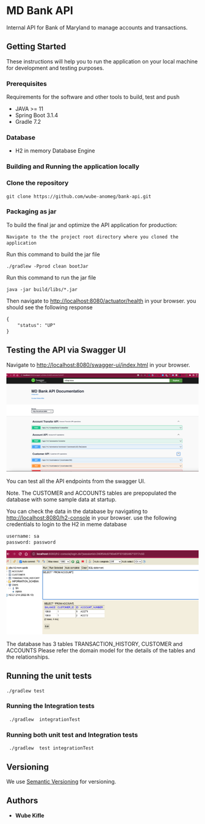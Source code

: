 # MD Bank API

Internal API for Bank of Maryland to manage accounts and transactions.


## Getting Started

These instructions will help you to run the application on your local machine for development and testing purposes. 

### Prerequisites

Requirements for the software and other tools to build, test and push
- JAVA >= 11
- Spring Boot 3.1.4
- Gradle 7.2

### Database
- H2 in memory Database Engine


### Building and Running the application locally

### Clone the repository

```
git clone https://github.com/wube-anomeg/bank-api.git
```

### Packaging as jar

To build the final jar and optimize the API application for production:

```
Navigate to the the project root directory where you cloned the application 
```

Run this command to build the jar file
```
./gradlew -Pprod clean bootJar
```
Run this command to run the jar file

```
java -jar build/libs/*.jar
```

Then navigate to [http://localhost:8080/actuator/health](http://localhost:8080/actuator/health) in your browser.
you should see the following response
```
{
    "status": "UP"
}
```

## Testing the API via Swagger UI

Navigate to [http://localhost:8080/swagger-ui/index.html](http://localhost:8080/swagger-ui/index.html) in your browser.

![Swagger UI](./media/swagger.png)

You can test all the API endpoints from the swagger UI.

Note. The CUSTOMER and ACCOUNTS tables are  prepopulated the database with some sample data at startup.

You can check the data in the database by navigating to [http://localhost:8080/h2-console](http://localhost:8080/h2-console) in your browser.
use the following credentials to login to the H2 in meme database
```
username: sa
password: password
```
![h2 database](./media/h2.png)

The database has 3 tables TRANSACTION_HISTORY, CUSTOMER and ACCOUNTS
Please refer the domain model for the details of the tables and the relationships.

## Running the unit tests

``` 
./gradlew test 

```

### Running the Integration tests

```
 ./gradlew  integrationTest 

```

### Running both unit test and  Integration tests

```
 ./gradlew  test integrationTest 

```

## Versioning

We use [Semantic Versioning](http://semver.org/) for versioning.

## Authors

- **Wube Kifle** 


 